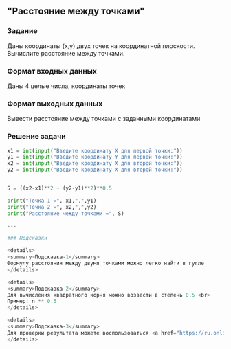 ## "Расстояние между точками"

### Задание

Даны координаты (x,y) двух точек на координатной плоскости. Вычислите расстояние между точками.

### Формат входных данных

Даны 4 целые числа, координаты точек

### Формат выходных данных

Вывести расстояние между точками с заданными координатами

### Решение задачи

```python
x1 = int(input("Введите координату X для первой точки:"))
y1 = int(input("Введите координату Y для первой точки:"))
x2 = int(input("Введите координату X для второй точки:"))
y2 = int(input("Введите координату X для второй точки:"))


S = ((x2-x1)**2 + (y2-y1)**2)**0.5

print("Точка 1 =", x1,",",y1)
print("Точка 2 =", x2,",",y2)
print("Расстояние между точками =", S)

---

### Подсказки

<details>
<summary>Подсказка-1</summary>
Формулу расстояния между двумя точками можно легко найти в гугле
</details>

<details>
<summary>Подсказка-2</summary>
Для вычисления квадратного корня можно возвести в степень 0.5 <br>
Пример: n ** 0.5
</details>

<details>
<summary>Подсказка-3</summary>
Для проверки результата можете воспользоваться <a href="https://ru.onlinemschool.com/math/assistance/cartesian_coordinate/p_length/">онлайн калькулятором</a> 
</details>
